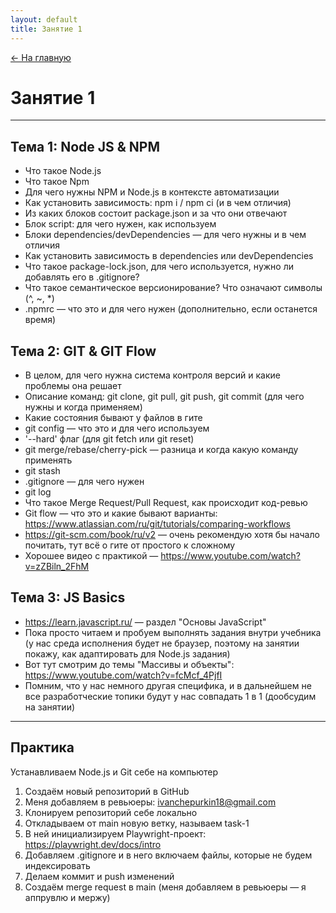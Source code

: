 ```yaml
---
layout: default
title: Занятие 1
---
```


<a href="{{ site.baseurl }}" class="main-link-home">&#8592; На главную</a>

# Занятие 1

---

## Тема 1: Node JS & NPM
- Что такое Node.js
- Что такое Npm
- Для чего нужны NPM и Node.js в контексте автоматизации
- Как установить зависимость: npm i / npm ci (и в чем отличия)
- Из каких блоков состоит package.json и за что они отвечают
- Блок script: для чего нужен, как используем
- Блоки dependencies/devDependencies — для чего нужны и в чем отличия
- Как установить зависимость в dependencies или devDependencies
- Что такое package-lock.json, для чего используется, нужно ли добавлять его в .gitignore?
- Что такое семантическое версионирование? Что означают символы (^, ~, *)
- .npmrc — что это и для чего нужен (дополнительно, если останется время)

## Тема 2: GIT & GIT Flow
- В целом, для чего нужна система контроля версий и какие проблемы она решает
- Описание команд: git clone, git pull, git push, git commit (для чего нужны и когда применяем)
- Какие состояния бывают у файлов в гите
- git config — что это и для чего используем
- '--hard' флаг (для git fetch или git reset)
- git merge/rebase/cherry-pick — разница и когда какую команду применять
- git stash
- .gitignore — для чего нужен
- git log
- Что такое Merge Request/Pull Request, как происходит код-ревью
- Git flow — что это и какие бывают варианты: https://www.atlassian.com/ru/git/tutorials/comparing-workflows
- https://git-scm.com/book/ru/v2 — очень рекомендую хотя бы начало почитать, тут всё о гите от простого к сложному
- Хорошее видео с практикой — https://www.youtube.com/watch?v=zZBiln_2FhM

## Тема 3: JS Basics
- https://learn.javascript.ru/ — раздел "Основы JavaScript"
- Пока просто читаем и пробуем выполнять задания внутри учебника (у нас среда исполнения будет не браузер, поэтому на занятии покажу, как адаптировать для Node.js задания)
- Вот тут смотрим до темы "Массивы и объекты": https://www.youtube.com/watch?v=fcMcf_4PjfI
- Помним, что у нас немного другая специфика, и в дальнейшем не все разработческие топики будут у нас совпадать 1 в 1 (дообсудим на занятии)

---

## Практика

Устанавливаем Node.js и Git себе на компьютер

1. Создаём новый репозиторий в GitHub
2. Меня добавляем в ревьюеры: ivanchepurkin18@gmail.com
3. Клонируем репозиторий себе локально
4. Откладываем от main новую ветку, называем task-1
5. В ней инициализируем Playwright-проект: https://playwright.dev/docs/intro
6. Добавляем .gitignore и в него включаем файлы, которые не будем индексировать
7. Делаем коммит и push изменений
8. Создаём merge request в main (меня добавляем в ревьюеры — я аппрувлю и мержу) 